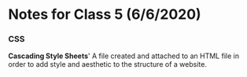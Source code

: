 
# Notes for Class 5 (6/6/2020)

### CSS
**Cascading Style Sheets**'
A file created and attached to an HTML file in order to add style and aesthetic to the structure of a website.
